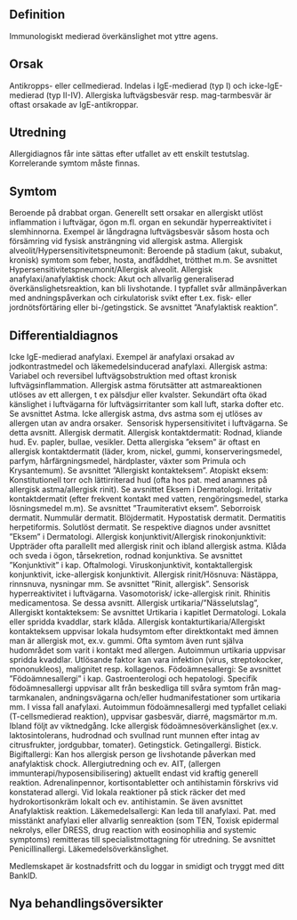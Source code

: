 ## Definition

Immunologiskt medierad överkänslighet mot yttre agens.

## Orsak

Antikropps- eller cellmedierad. Indelas i IgE-medierad (typ I) och icke-IgE-medierad (typ II-IV). Allergiska luftvägsbesvär resp. mag-tarmbesvär är oftast orsakade av IgE-antikroppar.

## Utredning

Allergidiagnos får inte sättas efter utfallet av ett enskilt testutslag. Korrelerande symtom måste finnas.

## Symtom

Beroende på drabbat organ. Generellt sett orsakar en allergiskt utlöst inflammation i luftvägar, ögon m.fl. organ en sekundär hyperreaktivitet i slemhinnorna. Exempel är långdragna luftvägsbesvär såsom hosta och försämring vid fysisk ansträngning vid allergisk astma.
Allergisk alveolit/Hypersensitivitetspneumonit:
Beroende på stadium (akut, subakut, kronisk) symtom som feber, hosta, andfåddhet, trötthet m.m. Se avsnittet Hypersensitivitetspneumonit/Allergisk alveolit.
Allergisk anafylaxi/anafylaktisk chock:
Akut och allvarlig generaliserad överkänslighetsreaktion, kan bli livshotande. I typfallet svår allmänpåverkan med andningspåverkan och cirkulatorisk svikt efter t.ex. fisk- eller jordnötsförtäring eller bi-/getingstick. Se avsnittet ”Anafylaktisk reaktion”.

## Differentialdiagnos

Icke IgE-medierad anafylaxi. Exempel är anafylaxi orsakad av jodkontrastmedel och läkemedelsinducerad anafylaxi.
Allergisk astma:
Variabel och reversibel luftvägsobstruktion med oftast kronisk luftvägsinflammation. Allergisk astma förutsätter att astmareaktionen utlöses av ett allergen, t ex pälsdjur eller kvalster. Sekundärt ofta ökad känslighet i luftvägarna för luftvägsirritanter som kall luft, starka dofter etc. Se avsnittet Astma.
Icke allergisk astma, dvs astma som ej utlöses av allergen utan av andra orsaker.  Sensorisk hypersensitivitet i luftvägarna. Se detta avsnitt.
Allergisk dermatit. Allergisk kontaktdermatit:
Rodnad, kliande hud. Ev. papler, bullae, vesikler. Detta allergiska ”eksem” är oftast en allergisk kontaktdermatit (läder, krom, nickel, gummi, konserveringsmedel, parfym, hårfärgningsmedel, härdplaster, växter som Primula och Krysantemum).
Se avsnittet ”Allergiskt kontakteksem”.
Atopiskt eksem: Konstitutionell torr och lättirriterad hud (ofta hos pat. med anamnes på allergisk astma/allergisk rinit).
Se avsnittet Eksem i Dermatologi.
Irritativ kontaktdermatit (efter frekvent kontakt med vatten, rengöringsmedel, starka lösningsmedel m.m). Se avsnittet ”Traumiterativt eksem”.
Seborroisk dermatit. Nummulär dermatit. Blöjdermatit. Hypostatisk dermatit. Dermatitis herpetiformis. Solutlöst dermatit. Se respektive diagnos under avsnittet ”Eksem” i Dermatologi.
Allergisk konjunktivit/Allergisk rinokonjunktivit:
Uppträder ofta parallellt med allergisk rinit och ibland allergisk astma. Klåda och sveda i ögon, tårsekretion, rodnad konjunktiva. Se avsnittet ”Konjunktivit” i kap. Oftalmologi.
Viruskonjunktivit, kontaktallergisk konjunktivit, icke-allergisk konjunktivit.
Allergisk rinit/Hösnuva:
Nästäppa, rinnsnuva, nysningar mm. Se avsnittet ”Rinit, allergisk”.
Sensorisk hyperreaktivitet i luftvägarna. Vasomotorisk/ icke-allergisk rinit. Rhinitis medicamentosa. Se dessa avsnitt.
Allergisk urtikaria/”Nässelutslag”, Allergiskt kontakteksem:
Se avsnittet Urtikaria i kapitlet Dermatologi.
Lokala eller spridda kvaddlar, stark klåda.
Allergisk kontakturtikaria/Allergiskt kontakteksem uppvisar lokala hudsymtom efter direktkontakt med ämnen man är allergisk mot, ex.v. gummi. Ofta symtom även runt själva hudområdet som varit i kontakt med allergen.
Autoimmun urtikaria uppvisar spridda kvaddlar. Utlösande faktor kan vara infektion (virus, streptokocker, mononukleos), malignitet resp. kollagenos.
Födoämnesallergi:
Se avsnittet ”Födoämnesallergi” i kap. Gastroenterologi och hepatologi.
Specifik födoämnesallergi uppvisar allt från beskedliga till svåra symtom från mag-tarmkanalen, andningsvägarna och/eller hudmanifestationer som urtikaria mm. I vissa fall anafylaxi.
Autoimmun födoämnesallergi med typfallet celiaki (T-cellsmedierad reaktion), uppvisar gasbesvär, diarré, magsmärtor m.m. Ibland följt av viktnedgång.
Icke allergisk födoämnesöverkänslighet (ex.v. laktosintolerans, hudrodnad och svullnad runt munnen efter intag av citrusfrukter, jordgubbar, tomater).
Getingstick. Getingallergi. Bistick. Bigiftallergi:
Kan hos allergisk person ge livshotande påverkan med anafylaktisk chock. Allergiutredning och ev. AIT, (allergen immunterapi/hyposensibilisering) aktuellt endast vid kraftig generell reaktion. Adrenalinpennor, kortisontabletter och antihistamin förskrivs vid konstaterad allergi. Vid lokala reaktioner på stick räcker det med hydrokortisonkräm lokalt och ev. antihistamin. Se även avsnittet Anafylaktisk reaktion.
Läkemedelsallergi:
Kan leda till anafylaxi. Pat. med misstänkt anafylaxi eller allvarlig senreaktion (som TEN, Toxisk epidermal nekrolys, eller DRESS, drug reaction with eosinophilia and systemic symptoms) remitteras till specialistmottagning för utredning. Se avsnittet Penicillinallergi.
Läkemedelsöverkänslighet.


Medlemskapet är kostnadsfritt och du loggar in smidigt och tryggt med ditt BankID.

## Nya behandlingsöversikter

